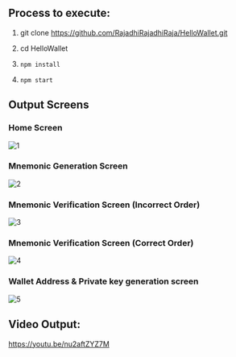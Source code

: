 ## Process to execute:

1. git clone https://github.com/RajadhiRajadhiRaja/HelloWallet.git

2. cd HelloWallet 

3. ```npm install```

4. ```npm start```

## Output Screens

### Home Screen
![1](https://user-images.githubusercontent.com/41378186/57188274-73d95800-6f19-11e9-9666-415c5a4caa2f.PNG)

### Mnemonic Generation Screen
![2](https://user-images.githubusercontent.com/41378186/57188276-776cdf00-6f19-11e9-86a1-acbf198de1ae.PNG)

### Mnemonic Verification Screen (Incorrect Order)
![3](https://user-images.githubusercontent.com/41378186/57188277-7936a280-6f19-11e9-9ef3-4642b65a4f59.PNG)

### Mnemonic Verification Screen (Correct Order)
![4](https://user-images.githubusercontent.com/41378186/57188278-7b006600-6f19-11e9-8daa-bf1586dcfaca.PNG)

### Wallet Address & Private key generation screen
![5](https://user-images.githubusercontent.com/41378186/57188280-7d62c000-6f19-11e9-92ff-a134c13a3197.PNG)

## Video Output:
https://youtu.be/nu2aftZYZ7M

